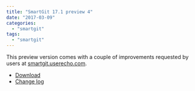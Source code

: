 ```yaml
---
title: "SmartGit 17.1 preview 4"
date: "2017-03-09"
categories: 
  - "smartgit"
tags: 
  - "smartgit"
---
```


This preview version comes with a couple of improvements requested by users at [smartgit.userecho.com](https://smartgit.userecho.com).

- [Download](http://www.syntevo.com/smartgit/early-access)
- [Change log](http://www.syntevo.com/smartgit/changelog-eap.txt)
